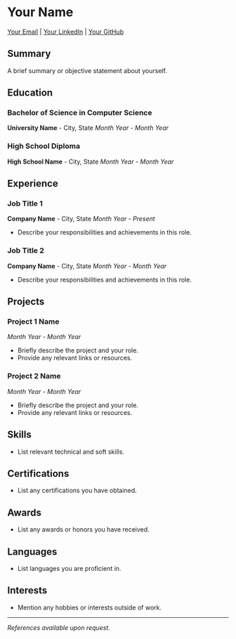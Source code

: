 # Your Name

[Your Email](mailto:youremail@example.com) | [Your LinkedIn](https://www.linkedin.com/in/yourlinkedin/) | [Your GitHub](https://github.com/yourgithub)

## Summary

A brief summary or objective statement about yourself.

## Education

### Bachelor of Science in Computer Science
**University Name** - City, State
*Month Year - Month Year*

### High School Diploma
**High School Name** - City, State
*Month Year - Month Year*

## Experience

### Job Title 1
**Company Name** - City, State
*Month Year - Present*
- Describe your responsibilities and achievements in this role.

### Job Title 2
**Company Name** - City, State
*Month Year - Month Year*
- Describe your responsibilities and achievements in this role.

## Projects

### Project 1 Name
*Month Year - Month Year*
- Briefly describe the project and your role.
- Provide any relevant links or resources.

### Project 2 Name
*Month Year - Month Year*
- Briefly describe the project and your role.
- Provide any relevant links or resources.

## Skills

- List relevant technical and soft skills.

## Certifications

- List any certifications you have obtained.

## Awards

- List any awards or honors you have received.

## Languages

- List languages you are proficient in.

## Interests

- Mention any hobbies or interests outside of work.

---
*References available upon request.*
